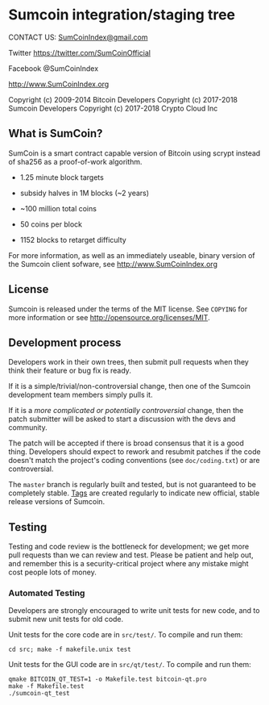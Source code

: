 Sumcoin integration/staging tree
================================

CONTACT US:  SumCoinIndex@gmail.com

Twitter https://twitter.com/SumCoinOfficial
             
Facebook      @SumCoinIndex

http://www.SumCoinIndex.org

Copyright (c) 2009-2014 Bitcoin Developers
Copyright (c) 2017-2018 Sumcoin Developers
Copyright (c) 2017-2018 Crypto Cloud Inc

What is SumCoin?
----------------

SumCoin is a smart contract capable version of Bitcoin using scrypt instead of sha256 as a proof-of-work algorithm.
 - 1.25 minute block targets
 - subsidy halves in 1M blocks (~2 years)
 - ~100 million total coins


 - 50 coins per block
 - 1152 blocks to retarget difficulty

For more information, as well as an immediately useable, binary version of
the Sumcoin client sofware, see http://www.SumCoinIndex.org

License
-------

Sumcoin is released under the terms of the MIT license. See `COPYING` for more
information or see http://opensource.org/licenses/MIT.

Development process
-------------------

Developers work in their own trees, then submit pull requests when they think
their feature or bug fix is ready.

If it is a simple/trivial/non-controversial change, then one of the Sumcoin
development team members simply pulls it.

If it is a *more complicated or potentially controversial* change, then the patch
submitter will be asked to start a discussion with the devs and community.

The patch will be accepted if there is broad consensus that it is a good thing.
Developers should expect to rework and resubmit patches if the code doesn't
match the project's coding conventions (see `doc/coding.txt`) or are
controversial.

The `master` branch is regularly built and tested, but is not guaranteed to be
completely stable. [Tags](https://github.com/sumcoinlabs/sumcoin/tags) are created
regularly to indicate new official, stable release versions of Sumcoin.

Testing
-------

Testing and code review is the bottleneck for development; we get more pull
requests than we can review and test. Please be patient and help out, and
remember this is a security-critical project where any mistake might cost people
lots of money.

### Automated Testing

Developers are strongly encouraged to write unit tests for new code, and to
submit new unit tests for old code.

Unit tests for the core code are in `src/test/`. To compile and run them:

    cd src; make -f makefile.unix test

Unit tests for the GUI code are in `src/qt/test/`. To compile and run them:

    qmake BITCOIN_QT_TEST=1 -o Makefile.test bitcoin-qt.pro
    make -f Makefile.test
    ./sumcoin-qt_test

